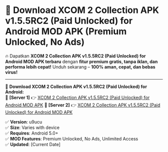 # 🚀 Download XCOM 2 Collection APK v1.5.5RC2 (Paid Unlocked) for Android MOD APK (Premium Unlocked, No Ads)  

🔥 Dapatkan **XCOM 2 Collection APK v1.5.5RC2 (Paid Unlocked) for Android MOD APK terbaru** dengan **fitur premium gratis, tanpa iklan, dan performa lebih cepat!** Unduh sekarang – **100% aman, cepat, dan bebas virus!**  

---


🔽 **Download XCOM 2 Collection APK v1.5.5RC2 (Paid Unlocked) for Android:**  
🔹 **[Server 1]** 👉 [XCOM 2 Collection APK v1.5.5RC2 (Paid Unlocked) for Android MOD APK](https://apkcomod.com?title=XCOM_2_Collection_APK_v1.5.5RC2_(Paid_Unlocked)_for_Android)  
🔹 **[Server 2]** 👉 [XCOM 2 Collection APK v1.5.5RC2 (Paid Unlocked) for Android MOD APK](https://apkcomod.com?title=XCOM_2_Collection_APK_v1.5.5RC2_(Paid_Unlocked)_for_Android)  


✅ **Version**: u9ucu  
✅ **Size**: Varies with device  
✅ **Requires**: Android 5.0+  
✅ **MOD Features**: Premium Unlocked, No Ads, Unlimited Access  
✅ **Updated**: [Current Date]  